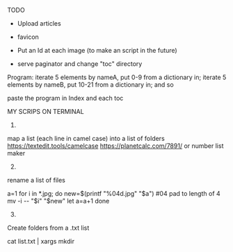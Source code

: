

TODO

- Upload articles
- favicon
- Put an Id at each image (to make an script in the future)

- serve paginator and change "toc" directory

Program: 
iterate 5 elements by nameA, put 0-9 from a dictionary in;
iterate 5 elements by nameB, put 10-21 from a dictionary in;
and so

paste the program in Index and each toc 



MY SCRIPS ON TERMINAL

1.
map a list (each line in camel case) into a list of folders
https://textedit.tools/camelcase
https://planetcalc.com/7891/ or number list maker

2.
rename a list of files

a=1
for i in *.jpg; do
  new=$(printf "%04d.jpg" "$a") #04 pad to length of 4
  mv -i -- "$i" "$new"
  let a=a+1
done

3.
Create folders from a .txt list

cat list.txt | xargs mkdir




